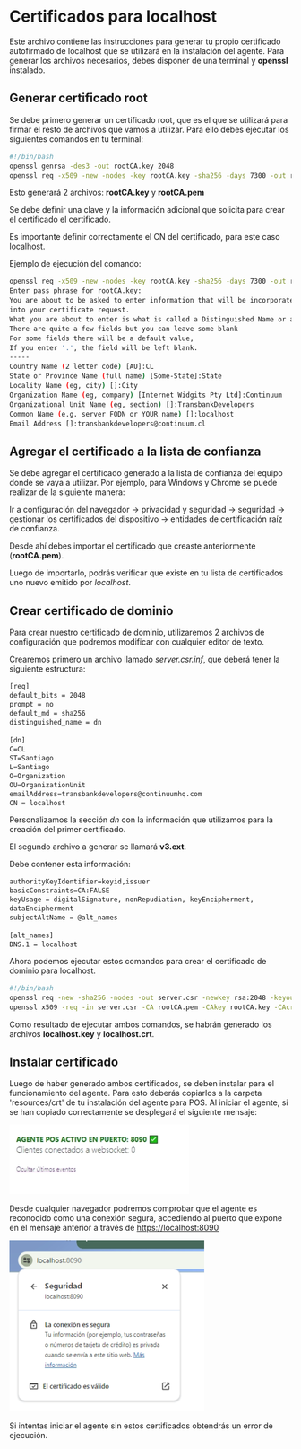 # Certificados para localhost

Este archivo contiene las instrucciones para generar tu propio certificado autofirmado de localhost que se utilizará en la instalación del agente.
Para generar los archivos necesarios, debes disponer de una terminal y **openssl** instalado.

## Generar certificado root

Se debe primero generar un certificado root, que es el que se utilizará para firmar el resto de archivos que vamos a utilizar. Para ello debes ejecutar los siguientes comandos en tu terminal:

``` bash
#!/bin/bash
openssl genrsa -des3 -out rootCA.key 2048
openssl req -x509 -new -nodes -key rootCA.key -sha256 -days 7300 -out rootCA.pem
```

Esto generará 2 archivos: **rootCA.key** y **rootCA.pem**

Se debe definir una clave y la información adicional que solicita para crear el certificado el certificado.

Es importante definir correctamente el CN del certificado, para este caso localhost.

Ejemplo de ejecución del comando:

``` bash
openssl req -x509 -new -nodes -key rootCA.key -sha256 -days 7300 -out rootCA.pem
Enter pass phrase for rootCA.key:
You are about to be asked to enter information that will be incorporated
into your certificate request.
What you are about to enter is what is called a Distinguished Name or a DN.
There are quite a few fields but you can leave some blank
For some fields there will be a default value,
If you enter '.', the field will be left blank.
-----
Country Name (2 letter code) [AU]:CL
State or Province Name (full name) [Some-State]:State
Locality Name (eg, city) []:City
Organization Name (eg, company) [Internet Widgits Pty Ltd]:Continuum
Organizational Unit Name (eg, section) []:TransbankDevelopers
Common Name (e.g. server FQDN or YOUR name) []:localhost
Email Address []:transbankdevelopers@continuum.cl
```

## Agregar el certificado a la lista de confianza

Se debe agregar el certificado generado a la lista de confianza del equipo donde se vaya a utilizar.
Por ejemplo, para Windows y Chrome se puede realizar de la siguiente manera:

Ir a configuración del navegador -> privacidad y seguridad -> seguridad -> gestionar los certificados del dispositivo -> entidades de certificación raíz de confianza.

Desde ahí debes importar el certificado que creaste anteriormente (**rootCA.pem**).

Luego de importarlo, podrás verificar que existe en tu lista de certificados uno nuevo emitido por *localhost*.

## Crear certificado de dominio

Para crear nuestro certificado de dominio, utilizaremos 2 archivos de configuración que podremos modificar con cualquier editor de texto.

Crearemos primero un archivo llamado *server.csr.inf*, que deberá tener la siguiente estructura:

```
[req]
default_bits = 2048
prompt = no
default_md = sha256
distinguished_name = dn

[dn]
C=CL
ST=Santiago
L=Santiago
O=Organization
OU=OrganizationUnit
emailAddress=transbankdevelopers@continuumhq.com
CN = localhost
```

Personalizamos la sección *dn* con la información que utilizamos para la creación del primer certificado.

El segundo archivo a generar se llamará **v3.ext**.

Debe contener esta información:

```
authorityKeyIdentifier=keyid,issuer
basicConstraints=CA:FALSE
keyUsage = digitalSignature, nonRepudiation, keyEncipherment, dataEncipherment
subjectAltName = @alt_names

[alt_names]
DNS.1 = localhost
```

Ahora podemos ejecutar estos comandos para crear el certificado de dominio para localhost.

```bash
#!/bin/bash
openssl req -new -sha256 -nodes -out server.csr -newkey rsa:2048 -keyout localhost.key -config server.csr.cnf
openssl x509 -req -in server.csr -CA rootCA.pem -CAkey rootCA.key -CAcreateserial -out localhost.crt -days 825 -sha256 -extfile v3.ext
```

Como resultado de ejecutar ambos comandos, se habrán generado los archivos **localhost.key** y **localhost.crt**.

## Instalar certificado
Luego de haber generado ambos certificados, se deben instalar para el funcionamiento del agente. Para esto deberás copiarlos a la carpeta 'resources/crt' de tu instalación del agente para POS.
Al iniciar el agente, si se han copiado correctamente se desplegará el siguiente mensaje:

![alt text](image.png)

Desde cualquier navegador podremos comprobar que el agente es reconocido como una conexión segura, accediendo al puerto que expone en el mensaje anterior a través de [https://localhost:8090](https://localhost:8090)

![alt text](image-1.png)

Si intentas iniciar el agente sin estos certificados obtendrás un error de ejecución.
